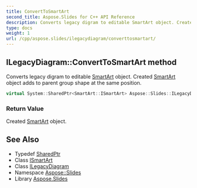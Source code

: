 ```yaml
---
title: ConvertToSmartArt
second_title: Aspose.Slides for C++ API Reference
description: Converts legacy digram to editable SmartArt object. Created SmartArt object adds to parent group shape at the same position.
type: docs
weight: 1
url: /cpp/aspose.slides/ilegacydiagram/converttosmartart/
---
```

## ILegacyDiagram::ConvertToSmartArt method


Converts legacy digram to editable [SmartArt](../../../aspose.slides.smartart/) object. Created [SmartArt](../../../aspose.slides.smartart/) object adds to parent group shape at the same position.

```cpp
virtual System::SharedPtr<SmartArt::ISmartArt> Aspose::Slides::ILegacyDiagram::ConvertToSmartArt()=0
```


### Return Value

Created [SmartArt](../../../aspose.slides.smartart/) object.

## See Also

* Typedef [SharedPtr](../../../system/sharedptr/)
* Class [ISmartArt](../../../aspose.slides.smartart/ismartart/)
* Class [ILegacyDiagram](../)
* Namespace [Aspose::Slides](../../)
* Library [Aspose.Slides](../../../)
